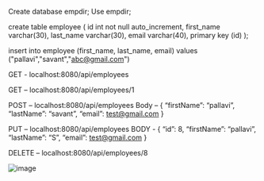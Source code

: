 Create database empdir;
Use empdir;

create table employee ( id int not null auto_increment, first_name varchar(30), last_name varchar(30), email varchar(40), primary key (id) );

insert into employee (first_name, last_name, email) values ("pallavi","savant","abc@gmail.com")

GET - localhost:8080/api/employees

GET – localhost:8080/api/employees/1

POST – localhost:8080/api/employees
Body – { 
“firstName”: “pallavi”,
“lastName”: “savant”,
“email”: test@gmail.com
}

PUT – localhost:8080/api/employees
BODY - { 
“id”: 8,
“firstName”: “pallavi”,
“lastName”: “S”,
“email”: test@gmail.com
}

DELETE – localhost:8080/api/employees/8





![image](https://github.com/user-attachments/assets/4dbc094e-8968-4ba0-b0ef-2e6a7feff7de)
